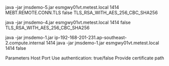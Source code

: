 

java -jar jmsdemo-5.jar esmgwy01vt.metest.local 1414 MEBT.REMOTE.CONN.TLS false TLS_RSA_WITH_AES_256_CBC_SHA256

java -jar jmsdemo-4.jar esmgwy01vt.metest.local 1414 false TLS_RSA_WITH_AES_256_CBC_SHA256



java -jar jmsdemo-1.jar ip-192-168-201-231.ap-southeast-2.compute.internal 1414
java -jar jmsdemo-1.jar esmgwy01vt.metest.local 1414 false
 
Parameters
Host
Port
Use authentication: true/false
Provide certificate path